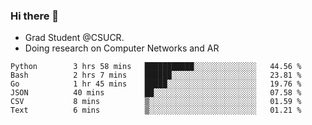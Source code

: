 ### Hi there 👋
- Grad Student @CSUCR. 
- Doing research on Computer Networks and AR
<!--START_SECTION:waka-->

```text
Python        3 hrs 58 mins   ███████████░░░░░░░░░░░░░░   44.56 %
Bash          2 hrs 7 mins    ██████░░░░░░░░░░░░░░░░░░░   23.81 %
Go            1 hr 45 mins    █████░░░░░░░░░░░░░░░░░░░░   19.76 %
JSON          40 mins         ██░░░░░░░░░░░░░░░░░░░░░░░   07.58 %
CSV           8 mins          ▒░░░░░░░░░░░░░░░░░░░░░░░░   01.59 %
Text          6 mins          ▒░░░░░░░░░░░░░░░░░░░░░░░░   01.21 %
```

<!--END_SECTION:waka-->
<!--
**jluo117/jluo117** is a ✨ _special_ ✨ repository because its `README.md` (this file) appears on your GitHub profile.

Here are some ideas to get you started:

- 🔭 I’m currently working on ...
- 🌱 I’m currently learning ...
- 👯 I’m looking to collaborate on ...
- 🤔 I’m looking for help with ...
- 💬 Ask me about ...
- 📫 How to reach me: ...
- 😄 Pronouns: ...
- ⚡ Fun fact: ...
-->
